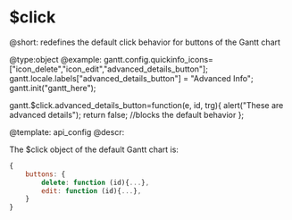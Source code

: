 $click
=============
@short: redefines the default click behavior for buttons of the Gantt chart
	

@type:object
@example:
gantt.config.quickinfo_icons=["icon_delete","icon_edit","advanced_details_button"]; 
gantt.locale.labels["advanced_details_button"] = "Advanced Info";
gantt.init("gantt_here");

gantt.$click.advanced_details_button=function(e, id, trg){
    alert("These are advanced details"); 
    return false; //blocks the default behavior
};

@template:	api_config
@descr:

The $click object of the default Gantt chart is:

~~~js
{
	buttons: {
    	delete: function (id){...},
		edit: function (id){...},
    }
}
~~~
